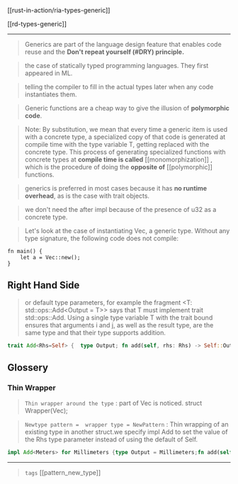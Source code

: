 [[rust-in-action/ria-types-generic]]

[[rd-types-generic]]

---

> Generics are part of the language design feature that enables code reuse and the **Don't repeat yourself (#DRY) principle.**

> the case of statically typed programming languages. They first appeared in ML.

> telling the compiler to fill in the actual types later when any code instantiates them.

> Generic functions are a cheap way to give the illusion of **polymorphic code**.

> Note: By substitution, we mean that every time a generic item is used with a concrete type, a specialized copy of that code is generated at compile time with the type variable T, getting replaced with the concrete type. This process of generating specialized functions with concrete types at **compile time is called** [[monomorphization]] , which is the procedure of doing the **opposite of** [[polymorphic]] functions.

> generics is preferred in most cases because it has **no runtime overhead**, as is the case with trait objects.

> we don't need the <T> after impl because of the presence of u32 as a concrete type.


>Let's look at the case of instantiating Vec<T>, a generic type. Without any type signature, the following code does not compile:

```rust,comile_fail,no_run
fn main() {
    let a = Vec::new();
}
```

## Right Hand Side

> or default type parameters, for example the fragment <T: std::ops::Add<Output = T>> says that T must implement trait std::ops::Add. Using a single type variable T with the trait bound ensures that arguments i and j, as well as the result type, are the same type and that their type supports addition.

```rust
trait Add<Rhs=Self> {  type Output; fn add(self, rhs: Rhs) -> Self::Output;}
```



## Glossery

### Thin Wrapper


> `Thin wrapper around the type` : part of Vec<String> is noticed. struct Wrapper(Vec<String>);       

> `Newtype pattern =  wrapper type = NewPattern` :
> Thin wrapping of an existing type in another struct.we specify impl Add<Meters> to set the value of the Rhs type parameter instead of using the default of Self.

```rust
impl Add<Meters> for Millimeters {type Output = Millimeters;fn add(self, other: Meters) -> Millimeters {}}
```
---

> `tags` [[pattern_new_type]]
